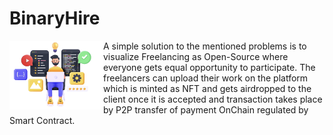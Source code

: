 # BinaryHire

<img src="UPLOAD1.png" align="left" width=150 height=110> A simple solution to the mentioned problems is to visualize Freelancing as Open-Source where everyone gets equal opportunity to participate. The freelancers can upload their work on the platform which is minted as NFT and gets airdropped to the client once it is accepted and transaction takes place by P2P transfer of payment OnChain regulated by Smart Contract.
